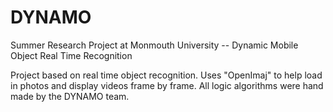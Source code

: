 # DYNAMO

Summer Research Project at Monmouth University -- Dynamic Mobile Object Real Time Recognition

Project based on real time object recognition. Uses "OpenImaj" to help load in photos and display videos frame by frame. All logic algorithms were hand made by the DYNAMO team.

